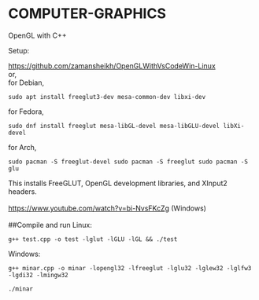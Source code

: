 # COMPUTER-GRAPHICS
OpenGL with C++

Setup:

https://github.com/zamansheikh/OpenGLWithVsCodeWin-Linux<br/>
or,<br/>
for Debian,
```
sudo apt install freeglut3-dev mesa-common-dev libxi-dev
```
for Fedora,
```
sudo dnf install freeglut mesa-libGL-devel mesa-libGLU-devel libXi-devel
```
for Arch,
```
sudo pacman -S freeglut-devel sudo pacman -S freeglut sudo pacman -S glu
```
This installs FreeGLUT, OpenGL development libraries, and XInput2 headers.<br/><br/>
https://www.youtube.com/watch?v=bi-NvsFKcZg (Windows)
<br/><br/>
##Compile and run 
Linux:
```
g++ test.cpp -o test -lglut -lGLU -lGL && ./test
```
Windows:
```
g++ minar.cpp -o minar -lopengl32 -lfreeglut -lglu32 -lglew32 -lglfw3 -lgdi32 -lmingw32
```
```
./minar
```
